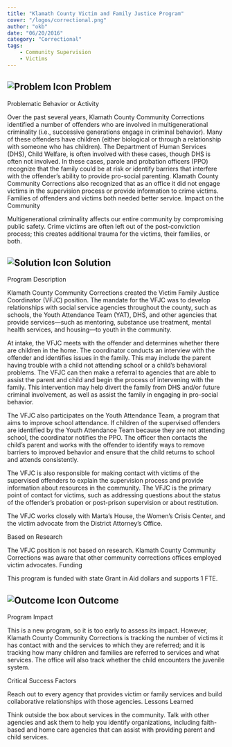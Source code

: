 ```yaml
---
title: "Klamath County Victim and Family Justice Program"
cover: "/logos/correctional.png"
author: "okb"
date: "06/20/2016"
category: "Correctional"
tags:
    - Community Supervision
    - Victims 
---
```


## ![Problem Icon](https://github.com/google/material-design-icons/raw/master/alert/1x_web/ic_error_outline_black_48dp.png "Problem") Problem

Problematic Behavior or Activity

Over the past several years, Klamath County Community Corrections identified a number of offenders who are involved in multigenerational criminality (i.e., successive generations engage in criminal behavior). Many of these offenders have children (either biological or through a relationship with someone who has children). The Department of Human Services (DHS), Child Welfare, is often involved with these cases, though DHS is often not involved. In these cases, parole and probation officers (PPO) recognize that the family could be at risk or identify barriers that interfere with the offender’s ability to provide pro-social parenting. Klamath County Community Corrections also recognized that as an office it did not engage victims in the supervision process or provide information to crime victims. Families of offenders and victims both needed better service.
Impact on the Community

Multigenerational criminality affects our entire community by compromising public safety. Crime victims are often left out of the post-conviction process; this creates additional trauma for the victims, their families, or both.
## ![Solution Icon](https://github.com/google/material-design-icons/raw/master/action/1x_web/ic_lightbulb_outline_black_48dp.png "Solution") Solution
Program Description

Klamath County Community Corrections created the Victim Family Justice Coordinator (VFJC) position. The mandate for the VFJC was to develop relationships with social service agencies throughout the county, such as schools, the Youth Attendance Team (YAT), DHS, and other agencies that provide services—such as mentoring, substance use treatment, mental health services, and housing—to youth in the community.

At intake, the VFJC meets with the offender and determines whether there are children in the home. The coordinator conducts an interview with the offender and identifies issues in the family. This may include the parent having trouble with a child not attending school or a child’s behavioral problems. The VFJC can then make a referral to agencies that are able to assist the parent and child and begin the process of intervening with the family. This intervention may help divert the family from DHS and/or future criminal involvement, as well as assist the family in engaging in pro-social behavior.

The VFJC also participates on the Youth Attendance Team, a program that aims to improve school attendance. If children of the supervised offenders are identified by the Youth Attendance Team because they are not attending school, the coordinator notifies the PPO. The officer then contacts the child’s parent and works with the offender to identify ways to remove barriers to improved behavior and ensure that the child returns to school and attends consistently.

The VFJC is also responsible for making contact with victims of the supervised offenders to explain the supervision process and provide information about resources in the community. The VFJC is the primary point of contact for victims, such as addressing questions about the status of the offender’s probation or post-prison supervision or about restitution.

The VFJC works closely with Marta’s House, the Women’s Crisis Center, and the victim advocate from the District Attorney’s Office.

Based on Research

The VFJC position is not based on research. Klamath County Community Corrections was aware that other community corrections offices employed victim advocates.
Funding

This program is funded with state Grant in Aid dollars and supports 1 FTE.
## ![Outcome Icon](https://github.com/google/material-design-icons/raw/master/action/1x_web/ic_view_list_black_48dp.png "Outcome") Outcome
Program Impact

This is a new program, so it is too early to assess its impact. However, Klamath County Community Corrections is tracking the number of victims it has contact with and the services to which they are referred; and it is tracking how many children and families are referred to services and what services. The office will also track whether the child encounters the juvenile system.

Critical Success Factors

Reach out to every agency that provides victim or family services and build collaborative relationships with those agencies.
Lessons Learned

Think outside the box about services in the community. Talk with other agencies and ask them to help you identify organizations, including faith-based and home care agencies that can assist with providing parent and child services.